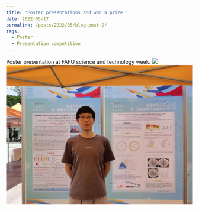 ```yaml
---
title: 'Poster presentations and won a prize!'
date: 2022-05-17
permalink: /posts/2022/05/blog-post-2/
tags:
  - Poster 
  - Presentation competition
---
```


Poster presentation at FAFU science and technology week.
<img src='/images/poster3.png'>  
<img src='/images/poster1.png'>  
